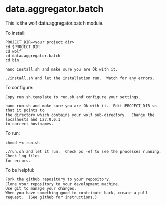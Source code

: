 data.aggregator.batch
=====================

This is the wolf data.aggregator.batch module.

To install:
```
PROJECT_DIR=<your project dir>
cd $PROJECT_DIR
cd wolf
cd data.aggregator.batch
cd bin

nano install.sh and make sure you are Ok with it.

./install.sh and let the installation run.  Watch for any errors.
```

To configure:
```
Copy run.sh.template to run.sh and configure your settings.

nano run.sh and make sure you are Ok with it.  Edit PROJECT_DIR so that it points to
the directory which contains your wolf sub-directory.  Change the localhosts and 127.0.0.1
to correct hostnames.
```

To run:
```
chmod +x run.sh

./run.sh and let it run.  Check ps -ef to see the processes running.  Check log files
for errors.
```

To be helpful:
```
Fork the github repository to your repository.
Clone your repository to your development machine.
Use git to manage your changes.
When you have something good to contribute back, create a pull request.  (See github for instructions.)

